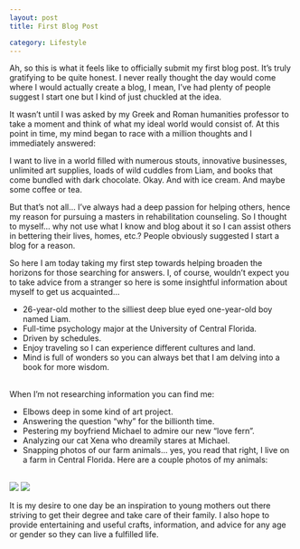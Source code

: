 ```yaml
---
layout: post
title: First Blog Post

category: Lifestyle
---
```


Ah, so this is what it feels like to officially submit my first blog post. It’s truly gratifying to be quite honest. I never really thought the day would come where I would actually create a blog, I mean, I’ve had plenty of people suggest I start one but I kind of just chuckled at the idea.

It wasn’t until I was asked by my Greek and Roman humanities professor to take a moment and think of what my ideal world would consist of. At this point in time, my mind began to race with a million thoughts and I immediately answered:

I want to live in a world filled with numerous stouts, innovative businesses, unlimited art supplies, loads of wild cuddles from Liam, and books that come bundled with dark chocolate. Okay. And with ice cream. And maybe some coffee or tea.

But that’s not all… I’ve always had a deep passion for helping others, hence my reason for pursuing a masters in rehabilitation counseling. So I thought to myself… why not use what I know and blog about it so I can assist others in bettering their lives, homes, etc.? People obviously suggested I start a blog for a reason.

So here I am today taking my first step towards helping broaden the horizons for those searching for answers. I, of course, wouldn’t expect you to take advice from a stranger so here is some insightful information about myself to get us acquainted…

+ 26-year-old mother to the silliest deep blue eyed one-year-old boy named Liam.
+ Full-time psychology major at the University of Central Florida.
+ Driven by schedules.
+ Enjoy traveling so I can experience different cultures and land.
+ Mind is full of wonders so you can always bet that I am delving into a book for more wisdom.

<br/>When I’m not researching information you can find me:

+ Elbows deep in some kind of art project.
+ Answering the question “why” for the billionth time.
+ Pestering my boyfriend Michael to admire our new “love fern”.
+ Analyzing our cat Xena who dreamily stares at Michael.
+ Snapping photos of our farm animals… yes, you read that right, I live on a farm in Central Florida. Here are a couple photos of my animals:

<br/><img class="post-image" src="{{ site.baseurl }}/images/chicken.jpg">
<img class="post-image" src="{{ site.baseurl }}/images/goat.jpg">

It is my desire to one day be an inspiration to young mothers out there striving to get their degree and take care of their family. I also hope to provide entertaining and useful crafts, information, and advice for any age or gender so they can live a fulfilled life.
